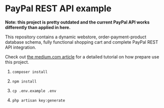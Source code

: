 # PayPal REST API example 

**Note: this project is pretty outdated and the current PayPal API works differently than applied in here.**

This repository contains a dynamic webstore, order-payment-product database schema, fully functional shopping cart and complete PayPal REST API integration.

Check out [the medium.com article](https://medium.com/@larstwolters/creating-a-simple-webstore-with-paypal-integration-in-laravel-6-7b8c58a4be16) for a detailed tutorial on how prepare use this project.

1. ```composer install```

2. ```npm install```

3. ```cp .env.example .env```

4. ```php artisan key:generate```

